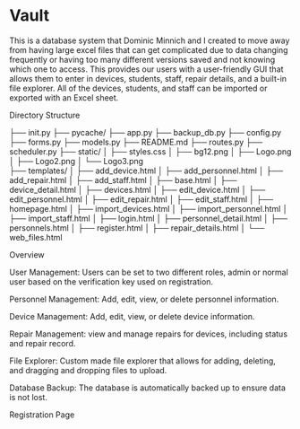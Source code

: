 # Vault

This is a database system that Dominic Minnich and I created to move away from having large excel files that can get complicated due to data changing frequently or having too many different versions saved and not knowing which one to access. This provides our users with a user-friendly GUI that allows them to enter in devices, students, staff, repair details, and a built-in file explorer. All of the devices, students, and staff can be imported or exported with an Excel sheet.

Directory Structure

├── init.py
├── pycache/
├── app.py
├── backup_db.py
├── config.py
├── forms.py
├── models.py
├── README.md
├── routes.py
├── scheduler.py
├── static/
│ ├── styles.css
│ ├── bg12.png
│ ├── Logo.png
│ ├── Logo2.png
│ └── Logo3.png  
├── templates/
│ ├── add_device.html
│ ├── add_personnel.html
│ ├── add_repair.html
│ ├── add_staff.html
│ ├── base.html
│ ├── device_detail.html
│ ├── devices.html
│ ├── edit_device.html
│ ├── edit_personnel.html
│ ├── edit_repair.html
│ ├── edit_staff.html
│ ├── homepage.html
│ ├── import_devices.html
│ ├── import_personnel.html
│ ├── import_staff.html
│ ├── login.html
│ ├── personnel_detail.html
│ ├── personnels.html
│ ├── register.html
│ ├── repair_details.html
│ └── web_files.html

Overview

User Management: Users can be set to two different roles, admin or normal user based on the verification key used on registration.

Personnel Management: Add, edit, view, or delete personnel information.

Device Management: Add, edit, view, or delete device information.

Repair Management: view and manage repairs for devices, including status and repair record.

File Explorer: Custom made file explorer that allows for adding, deleting, and dragging and dropping files to upload.

Database Backup: The database is automatically backed up to ensure data is not lost.

Registration Page
